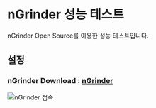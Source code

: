 # nGrinder 성능 테스트

nGrinder Open Source를 이용한 성능 테스트입니다.

## 설정

### nGrinder Download : [nGrinder](https://naver.github.io/ngrinder/)
![nGrinder 접속](./image/ngrinder_link)